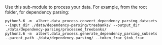 Use this sub-module to process your data. For example, from the root folder, for dependency parsing:

```
python3.6 -m  albert.data_process.convert_dependency_parsing_datasets --input_dir ./data/dependency-parsing/treebanks/ --output_dir ./data/dependency-parsing/processed_treebanks/
python3.6 -m  albert.data_process.generate_dependency_parsing_subsets --parent_path ./data/dependency-parsing/ --token_frac $tok_frac
```

